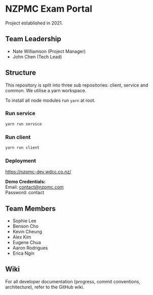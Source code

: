 # NZPMC Exam Portal

Project established in 2021.

## Team Leadership

- Nate Williamson (Project Manager)
- John Chen (Tech Lead)

## Structure

This repository is split into three sub repositories: client, service and common. We utilise a yarn workspace.

To install all node modules run `yarn` at root.

### Run service

```sh
yarn run service
```

### Run client

```sh
yarn run client
```

### Deployment

https://nzpmc-dev.wdcc.co.nz/

**Demo Credentials:**  
Email: contact@nzpmc.com  
Password: contact  

## Team Members

- Sophie Lee
- Benson Cho
- Kevin Cheung
- Alex Kim
- Eugene Chua
- Aaron Rodrigues
- Erica Ngin

## Wiki

For all developer documentation (progress, commit conventions, architecture), refer to the GitHub wiki.
